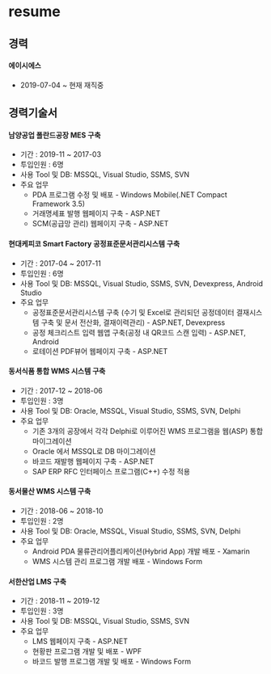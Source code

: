 # resume

## 경력
#### 에이시에스
* 2019-07-04 ~ 현재 재직중

## 경력기술서
#### 남양공업 폴란드공장 MES 구축
* 기간 : 2019-11 ~ 2017-03
* 투입인원 : 6명
* 사용 Tool 및 DB: MSSQL, Visual Studio, SSMS, SVN
* 주요 업무 
  * PDA 프로그램 수정 및 배포 - Windows Mobile(.NET Compact Framework 3.5)
  * 거래명세표 발행 웹페이지 구축 - ASP.NET
  * SCM(공급망 관리) 웹페이지 구축 - ASP.NET

#### 현대케피코 Smart Factory 공정표준문서관리시스템 구축
* 기간 : 2017-04 ~ 2017-11
* 투입인원 : 6명
* 사용 Tool 및 DB: MSSQL, Visual Studio, SSMS, SVN, Devexpress, Android Studio
* 주요 업무 
  * 공정표준문서관리시스템 구축 (수기 및 Excel로 관리되던 공정데이터 결재시스템 구축 및 문서 전산화, 결재이력관리) - ASP.NET, Devexpress
  * 공정 체크리스트 입력 웹앱 구축(공정 내 QR코드 스캔 입력) - ASP.NET, Android
  * 로테이션 PDF뷰어 웹페이지 구축 - ASP.NET
  
#### 동서식품 통합 WMS 시스템 구축
* 기간 : 2017-12 ~ 2018-06
* 투입인원 : 3명
* 사용 Tool 및 DB: Oracle, MSSQL, Visual Studio, SSMS, SVN, Delphi
* 주요 업무 
  * 기존 3개의 공장에서 각각 Delphi로 이루어진 WMS 프로그램을 웹(ASP) 통합 마이그레이션
  * Oracle 에서 MSSQL로 DB 마이그레이션
  * 바코드 재발행 웹페이지 구축 - ASP.NET
  * SAP ERP RFC 인터페이스 프로그램(C++) 수정 적용
  
#### 동서물산 WMS 시스템 구축
* 기간 : 2018-06 ~ 2018-10
* 투입인원 : 2명
* 사용 Tool 및 DB: Oracle, MSSQL, Visual Studio, SSMS, SVN, Delphi
* 주요 업무 
  * Android PDA 물류관리어플리케이션(Hybrid App) 개발 배포 - Xamarin
  * WMS 시스템 관리 프로그램 개발 배포 - Windows Form
  
#### 서한산업 LMS 구축
* 기간 : 2018-11 ~ 2019-12
* 투입인원 : 3명
* 사용 Tool 및 DB: MSSQL, Visual Studio, SSMS, SVN
* 주요 업무 
  * LMS 웹페이지 구축 - ASP.NET
  * 현황판 프로그램 개발 및 배포 - WPF
  * 바코드 발행 프로그램 개발 및 배포 - Windows Form

